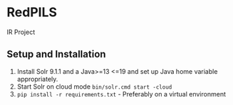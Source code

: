# RedPILS
IR Project

## Setup and Installation

1. Install Solr 9.1.1 and a Java>=13  <=19 and set up Java home variable appropriately. 
2. Start Solr on cloud mode ```bin/solr.cmd start -cloud```
3. ```pip install -r requirements.txt``` - Preferably on a virtual environment

### 


